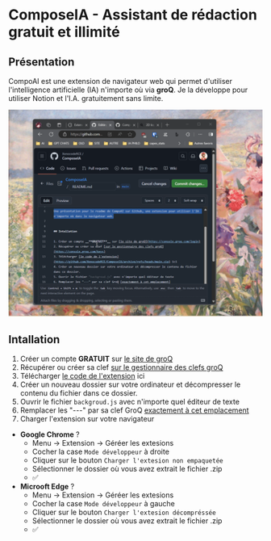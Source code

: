 # ComposeIA - Assistant de rédaction gratuit et illimité

## Présentation

CompoAI est une extension de navigateur web qui permet d'utiliser l'intelligence artificielle (IA) n'importe où via **groQ**. Je la développe pour utiliser Notion et l'I.A. gratuitement sans limite.

![](https://github.com/XenocodeRCE/ComposeIA/blob/main/use-case.gif?raw=true)

## Intallation

1. Créer un compte __**GRATUIT**__ sur [le site de groQ](https://console.groq.com/login)
2. Récupérer ou créer sa clef [sur le gestionnaire des clefs groQ](https://console.groq.com/keys)
3. Télécharger [le code de l'extension](https://github.com/XenocodeRCE/ComposeIA/archive/refs/heads/main.zip) ici
4. Créer un nouveau dossier sur votre ordinateur et décompresser le contenu du fichier dans ce dossier.
5. Ouvrir le fichier `backgroud.js` avec n'importe quel éditeur de texte
6. Remplacer les "---" par sa clef GroQ [exactement à cet emplacement](https://github.com/XenocodeRCE/ComposeIA/blob/52ef92edbc4165ca8875ee125a165a25433b444c/background.js#L191)
7. Charger l'extension sur votre navigateur

- **Google Chrome** ?
  - Menu → Extension → Géréer les extesions
  - Cocher la case `Mode développeur` à droite
  - Cliquer sur le bouton `Charger l'extesion non empaquetée`
  - Sélectionner le dossier où vous avez extrait le fichier .zip
  - ✅
- **Microoft Edge** ?
  - Menu → Extension → Géréer les extesions
  - Cocher la case `Mode développeur` à gauche
  - Cliquer sur le bouton `Charger l'extesion décompréssée`
  - Sélectionner le dossier où vous avez extrait le fichier .zip
  - ✅
